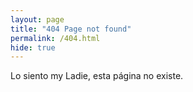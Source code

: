 ```yaml
---
layout: page
title: "404 Page not found"
permalink: /404.html
hide: true
---
```


Lo siento my Ladie, esta página no existe.
